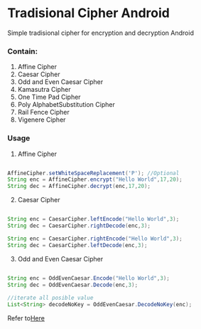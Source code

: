 # Tradisional Cipher Android
Simple tradisional cipher for encryption and decryption Android 


### Contain:
1. Affine Cipher
2. Caesar Cipher
3. Odd and Even Caesar Cipher
4. Kamasutra Cipher
5. One Time Pad Cipher
6. Poly AlphabetSubstitution Cipher
7. Rail Fence Cipher
8. Vigenere Cipher



### Usage

1. Affine Cipher
```java

AffineCipher.setWhiteSpaceReplacement('P'); //Optional
String enc = AffineCipher.encrypt("Hello World",17,20);
String dec = AffineCipher.decrypt(enc,17,20);

```

2. Caesar Cipher
```java

String enc = CaesarCipher.leftEncode("Hello World",3);
String dec = CaesarCipher.rightDecode(enc,3);

String enc = CaesarCipher.rightEncode("Hello World",3);
String dec = CaesarCipher.leftDecode(enc,3);

```

3. Odd and Even Caesar Cipher
```java

String enc = OddEvenCaesar.Encode("Hello World",3);
String dec = OddEvenCaesar.Decode(enc,3);
        
//iterate all posible value
List<String> decodeNoKey = OddEvenCaesar.DecodeNoKey(enc);

```


Refer to[Here](https://programmingcode4life.blogspot.my/search?q=cipher)
